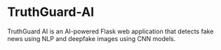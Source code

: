 # TruthGuard-AI
TruthGuard AI is an AI-powered Flask web application that detects fake news using NLP and deepfake images using CNN models.
